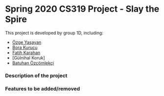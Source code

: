 # Spring 2020 CS319 Project - Slay the Spire


This project is developed by group 1D, including:
- [Özge Yaşayan](https://github.com/ozgey99)
- [Bora Kurucu](https://github.com/BoraKurucu)
- [Fatih Karahan](https://github.com/kyroath)
- [Gülnihal Koruk]
- [Batuhan Özçömlekçi](https://github.com/spencereid)


### Description of the project


### Features to be added/removed
